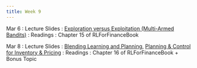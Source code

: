 ```yaml
---
title: Week 9
---
```


Mar 6
: Lecture Slides
  : [	Exploration versus Exploitation (Multi-Armed Bandits)](https://github.com/coverdrive/technical-documents/blob/master/finance/cme241/Tour-Bandits.pdf)
: Readings
  : Chapter 15 of RLForFinanceBook	

Mar 8
: Lecture Slides
  : [Blending Learning and Planning](https://github.com/coverdrive/technical-documents/blob/master/finance/cme241/Tour-LearningPlanning.pdf), 
    [Planning & Control for Inventory & Pricing](https://github.com/coverdrive/technical-documents/blob/master/supply_chain/RetailAI.pdf)
: Readings
  : Chapter 16 of RLForFinanceBook + Bonus Topic	

